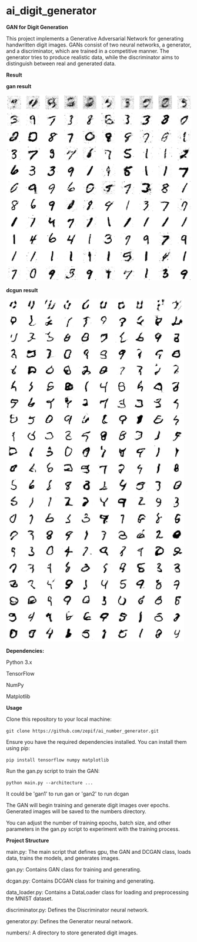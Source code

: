 # ai_digit_generator
 
**GAN for Digit Generation**

This project implements a Generative Adversarial Network for generating handwritten digit images. GANs consist of two neural networks, a generator, and a discriminator, which are trained in a competitive manner. The generator tries to produce realistic data, while the discriminator aims to distinguish between real and generated data.

**Result**

**gan result**

![plot](./numbers/result_gan.jpg)

**dcgun result**

![plot](./numbers/result_dcgan.jpg)

**Dependencies:**

Python 3.x

TensorFlow

NumPy

Matplotlib


**Usage**

Clone this repository to your local machine:

`git clone https://github.com/zepif/ai_number_generator.git`

Ensure you have the required dependencies installed. You can install them using pip:

`pip install tensorflow numpy matplotlib`

Run the gan.py script to train the GAN:

`python main.py --architecture ...`

It could be 'gan1' to run gan or 'gan2' to run dcgan


The GAN will begin training and generate digit images over epochs. Generated images will be saved to the numbers directory. 

You can adjust the number of training epochs, batch size, and other parameters in the gan.py script to experiment with the training process.


**Project Structure**

main.py: The main script that defines gpu, the GAN and DCGAN class, loads data, trains the models, and generates images. 

gan.py: Contains GAN class for training and generating.

dcgan.py: Contains DCGAN class for training and generating.

data_loader.py: Contains a DataLoader class for loading and preprocessing the MNIST dataset.

discriminator.py: Defines the Discriminator neural network.

generator.py: Defines the Generator neural network.

numbers/: A directory to store generated digit images.

